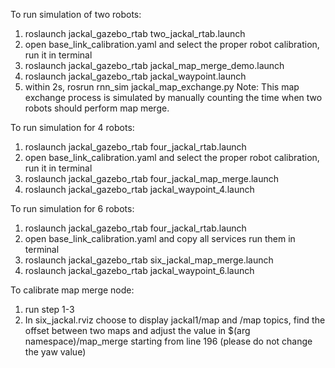 To run simulation of two robots:
1. roslaunch jackal_gazebo_rtab two_jackal_rtab.launch
2. open base_link_calibration.yaml and select the proper robot calibration, run it in terminal
3. roslaunch jackal_gazebo_rtab jackal_map_merge_demo.launch
4. roslaunch jackal_gazebo_rtab jackal_waypoint.launch
5. within 2s, rosrun rnn_sim jackal_map_exchange.py
Note: This map exchange process is simulated by manually counting the time when two robots should perform map merge. 

To run simulation for 4 robots:
1. roslaunch jackal_gazebo_rtab four_jackal_rtab.launch
2. open base_link_calibration.yaml and select the proper robot calibration, run it in terminal
3. roslaunch jackal_gazebo_rtab four_jackal_map_merge.launch
4. roslaunch jackal_gazebo_rtab jackal_waypoint_4.launch

To run simulation for 6 robots:
1. roslaunch jackal_gazebo_rtab four_jackal_rtab.launch
2. open base_link_calibration.yaml and copy all services run them in terminal
3. roslaunch jackal_gazebo_rtab six_jackal_map_merge.launch
4. roslaunch jackal_gazebo_rtab jackal_waypoint_6.launch

To calibrate map merge node:
1. run step 1-3
2. In six_jackal.rviz choose to display jackal1/map and /map topics, find the offset between two maps and adjust the value in $(arg namespace)/map_merge starting from line 196 (please do not change the yaw value)